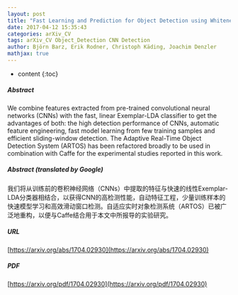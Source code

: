```yaml
---
layout: post
title: "Fast Learning and Prediction for Object Detection using Whitened CNN Features"
date: 2017-04-12 15:35:43
categories: arXiv_CV
tags: arXiv_CV Object_Detection CNN Detection
author: Björn Barz, Erik Rodner, Christoph Käding, Joachim Denzler
mathjax: true
---
```


* content
{:toc}

##### Abstract
We combine features extracted from pre-trained convolutional neural networks (CNNs) with the fast, linear Exemplar-LDA classifier to get the advantages of both: the high detection performance of CNNs, automatic feature engineering, fast model learning from few training samples and efficient sliding-window detection. The Adaptive Real-Time Object Detection System (ARTOS) has been refactored broadly to be used in combination with Caffe for the experimental studies reported in this work.

##### Abstract (translated by Google)
我们将从训练前的卷积神经网络（CNNs）中提取的特征与快速的线性Exemplar-LDA分类器相结合，以获得CNN的高检测性能，自动特征工程，少量训练样本的快速模型学习和高效滑动窗口检测。自适应实时对象检测系统（ARTOS）已被广泛地重构，以便与Caffe结合用于本文中所报导的实验研究。

##### URL
[https://arxiv.org/abs/1704.02930](https://arxiv.org/abs/1704.02930)

##### PDF
[https://arxiv.org/pdf/1704.02930](https://arxiv.org/pdf/1704.02930)

